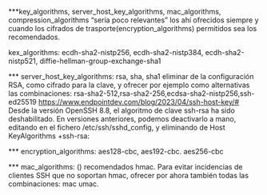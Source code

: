 ***key_algorithms, server_host_key_algorithms, mac_algorithms, compression_algorithms “sería poco relevantes” los ahí ofrecidos siempre y cuando los cifrados de trasporte(encryption_algorithms) permitidos sea los recomendados.

kex_algorithms: ecdh-sha2-nistp256, ecdh-sha2-nistp384,  ecdh-sha2-nistp521, diffie-hellman-group-exchange-sha1 

*** server_host_key_algorithms: rsa, sha, sha1   eliminar de la configuración RSA, como cifrado para la clave, y ofrecer por ejemplo como alternativas las combinaciones: rsa-sha2-512,rsa-sha2-256,ecdsa-sha2-nistp256,ssh-ed25519
https://www.endpointdev.com/blog/2023/04/ssh-host-key/# 
Desde la versión OpenSSH 8.8, el algoritmo de clave ssh-rsa ha sido deshabilitado. En versiones anteriores, podemos deactivarlo a mano, editando en el fichero /etc/ssh/sshd_config, y eliminando de Host KeyAlgorithms +ssh-rsa:

*** encryption_algorithms: aes128-cbc, aes192-cbc. aes256-cbc

*** mac_algorithms: () recomendados hmac. Para evitar incidencias de clientes SSH que no soportan hmac, ofrecer por ahora también todas las combinaciones: mac umac. 
